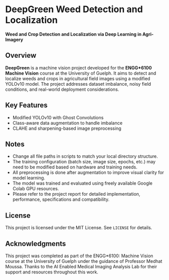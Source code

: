 # DeepGreen Weed Detection and Localization

**Weed and Crop Detection and Localization via Deep Learning in Agri-Imagery**

## Overview

**DeepGreen** is a machine vision project developed for the **ENGG*6100 Machine Vision** course at the University of Guelph. It aims to detect and localize weeds and crops in agricultural field images using a modified YOLOv10 model. The project addresses dataset imbalance, noisy field conditions, and real-world deployment considerations.

## Key Features

- Modified YOLOv10 with Ghost Convolutions  
- Class-aware data augmentation to handle imbalance  
- CLAHE and sharpening-based image preprocessing  

## Notes

- Change all file paths in scripts to match your local directory structure.
- The training configuration (batch size, image size, epochs, etc.) may need to be modified based on hardware and training needs.
- All preprocessing is done after augmentation to improve visual clarity for model learning.
- The model was trained and evaluated using freely available Google Colab GPU resources.
- Please refer to the project report for detailed implementation, performance, specifications and compatibility.
## License

This project is licensed under the MIT License. See `LICENSE` for details.

## Acknowledgments
This project was completed as part of the ENGG*6100: Machine Vision course at the University of Guelph under the guidance of Professor Medhat Moussa. Thanks to the AI Enabled Medical Imaging Analysis Lab for their support and resources throughout this work.
